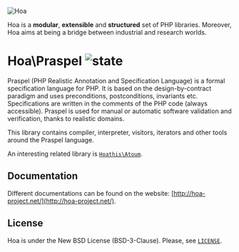 ![Hoa](http://static.hoa-project.net/Image/Hoa_small.png)

Hoa is a **modular**, **extensible** and **structured** set of PHP libraries.
Moreover, Hoa aims at being a bridge between industrial and research worlds.

# Hoa\Praspel ![state](http://central.hoa-project.net/State/Praspel)

Praspel (PHP Realistic Annotation and Specification Language) is a formal
specification language for PHP. It is based on the design-by-contract paradigm
and uses preconditions, postconditions, invariants etc. Specifications are
written in the comments of the PHP code (always accessible). Praspel is used for
manual or automatic software validation and verification, thanks to realistic
domains.

This library contains compiler, interpreter, visitors, iterators and other tools
around the Praspel language.

An interesting related library is
[`Hoathis\Atoum`](https://github.com/hoaproject/Hoathis-Atoum).

## Documentation

Different documentations can be found on the website:
[http://hoa-project.net/](http://hoa-project.net/).

## License

Hoa is under the New BSD License (BSD-3-Clause). Please, see
[`LICENSE`](http://hoa-project.net/LICENSE).
